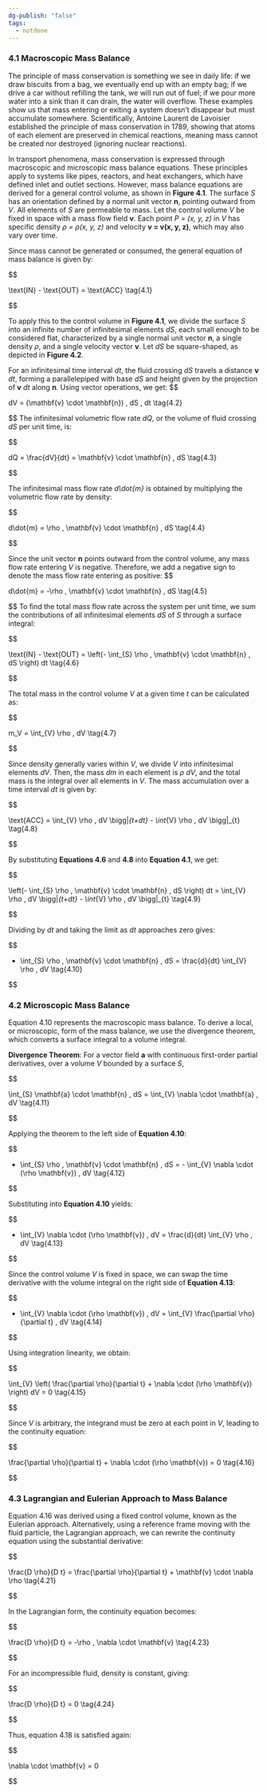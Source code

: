 ```yaml
---
dg-publish: "false"
tags:
  - notdone
---
```

### 4.1 Macroscopic Mass Balance

  

The principle of mass conservation is something we see in daily life: if we draw biscuits from a bag, we eventually end up with an empty bag; if we drive a car without refilling the tank, we will run out of fuel; if we pour more water into a sink than it can drain, the water will overflow. These examples show us that mass entering or exiting a system doesn’t disappear but must accumulate somewhere. Scientifically, Antoine Laurent de Lavoisier established the principle of mass conservation in 1789, showing that atoms of each element are preserved in chemical reactions, meaning mass cannot be created nor destroyed (ignoring nuclear reactions).

In transport phenomena, mass conservation is expressed through macroscopic and microscopic mass balance equations. These principles apply to systems like pipes, reactors, and heat exchangers, which have defined inlet and outlet sections. However, mass balance equations are derived for a general control volume, as shown in **Figure 4.1**. The surface *S* has an orientation defined by a normal unit vector **n**, pointing outward from *V*. All elements of *S* are permeable to mass. Let the control volume *V* be fixed in space with a mass flow field **v**. Each point *P = (x, y, z)* in *V* has specific density *ρ = ρ(x, y, z)* and velocity **v = v(x, y, z)**, which may also vary over time.

Since mass cannot be generated or consumed, the general equation of mass balance is given by:

  

$$

\text{IN} - \text{OUT} = \text{ACC} \tag{4.1}

$$

  

To apply this to the control volume in **Figure 4.1**, we divide the surface *S* into an infinite number of infinitesimal elements *dS*, each small enough to be considered flat, characterized by a single normal unit vector **n**, a single density *ρ*, and a single velocity vector **v**. Let *dS* be square-shaped, as depicted in **Figure 4.2**.

For an infinitesimal time interval *dt*, the fluid crossing *dS* travels a distance **v** *dt*, forming a parallelepiped with base *dS* and height given by the projection of **v** *dt* along **n**. Using vector operations, we get:
$$

dV = (\mathbf{v} \cdot \mathbf{n}) \, dS \, dt \tag{4.2}

$$
The infinitesimal volumetric flow rate *dQ*, or the volume of fluid crossing *dS* per unit time, is:

  

$$

dQ = \frac{dV}{dt} = \mathbf{v} \cdot \mathbf{n} \, dS \tag{4.3}

$$

  

The infinitesimal mass flow rate *d\dot{m}* is obtained by multiplying the volumetric flow rate by density:

  

$$

d\dot{m} = \rho \, \mathbf{v} \cdot \mathbf{n} \, dS \tag{4.4}

$$

  

Since the unit vector **n** points outward from the control volume, any mass flow rate entering *V* is negative. Therefore, we add a negative sign to denote the mass flow rate entering as positive:
$$

d\dot{m} = -\rho \, \mathbf{v} \cdot \mathbf{n} \, dS \tag{4.5}

$$
To find the total mass flow rate across the system per unit time, we sum the contributions of all infinitesimal elements *dS* of *S* through a surface integral:

  

$$

\text{IN} - \text{OUT} = \left(- \int_{S} \rho \, \mathbf{v} \cdot \mathbf{n} \, dS \right) dt \tag{4.6}

$$

  

The total mass in the control volume *V* at a given time *t* can be calculated as:

  

$$

m_V = \int_{V} \rho \, dV \tag{4.7}

$$

  

Since density generally varies within *V*, we divide *V* into infinitesimal elements *dV*. Then, the mass *dm* in each element is *ρ dV*, and the total mass is the integral over all elements in *V*. The mass accumulation over a time interval *dt* is given by:

  

$$

\text{ACC} = \int_{V} \rho \, dV \bigg|_{t+dt} - \int_{V} \rho \, dV \bigg|_{t} \tag{4.8}

$$

  

By substituting **Equations 4.6** and **4.8** into **Equation 4.1**, we get:

  

$$

\left(- \int_{S} \rho \, \mathbf{v} \cdot \mathbf{n} \, dS \right) dt = \int_{V} \rho \, dV \bigg|_{t+dt} - \int_{V} \rho \, dV \bigg|_{t} \tag{4.9}

$$

  

Dividing by *dt* and taking the limit as *dt* approaches zero gives:

  

$$

- \int_{S} \rho \, \mathbf{v} \cdot \mathbf{n} \, dS = \frac{d}{dt} \int_{V} \rho \, dV \tag{4.10}

$$

  

### 4.2 Microscopic Mass Balance

  

Equation 4.10 represents the macroscopic mass balance. To derive a local, or microscopic, form of the mass balance, we use the divergence theorem, which converts a surface integral to a volume integral.

  

**Divergence Theorem**: For a vector field **a** with continuous first-order partial derivatives, over a volume *V* bounded by a surface *S*,

  

$$

\int_{S} \mathbf{a} \cdot \mathbf{n} \, dS = \int_{V} \nabla \cdot \mathbf{a} \, dV \tag{4.11}

$$

  

Applying the theorem to the left side of **Equation 4.10**:

  

$$

- \int_{S} \rho \, \mathbf{v} \cdot \mathbf{n} \, dS = - \int_{V} \nabla \cdot (\rho \mathbf{v}) \, dV \tag{4.12}

$$

  

Substituting into **Equation 4.10** yields:

  

$$

- \int_{V} \nabla \cdot (\rho \mathbf{v}) \, dV = \frac{d}{dt} \int_{V} \rho \, dV \tag{4.13}

$$

  

Since the control volume *V* is fixed in space, we can swap the time derivative with the volume integral on the right side of **Equation 4.13**:

  

$$

- \int_{V} \nabla \cdot (\rho \mathbf{v}) \, dV = \int_{V} \frac{\partial \rho}{\partial t} \, dV \tag{4.14}

$$

  

Using integration linearity, we obtain:

  

$$

\int_{V} \left( \frac{\partial \rho}{\partial t} + \nabla \cdot (\rho \mathbf{v}) \right) dV = 0 \tag{4.15}

$$

  

Since *V* is arbitrary, the integrand must be zero at each point in *V*, leading to the continuity equation:

  

$$

\frac{\partial \rho}{\partial t} + \nabla \cdot (\rho \mathbf{v}) = 0 \tag{4.16}

$$

  

### 4.3 Lagrangian and Eulerian Approach to Mass Balance

  

Equation 4.16 was derived using a fixed control volume, known as the Eulerian approach. Alternatively, using a reference frame moving with the fluid particle, the Lagrangian approach, we can rewrite the continuity equation using the substantial derivative:

  

$$

\frac{D \rho}{D t} = \frac{\partial \rho}{\partial t} + \mathbf{v} \cdot \nabla \rho \tag{4.21}

$$

  

In the Lagrangian form, the continuity equation becomes:

  

$$

\frac{D \rho}{D t} = -\rho \, \nabla \cdot \mathbf{v} \tag{4.23}

$$

  

For an incompressible fluid, density is constant, giving:

  

$$

\frac{D \rho}{D t} = 0 \tag{4.24}

$$

  

Thus, equation 4.18 is satisfied again:

  

$$

\nabla \cdot \mathbf{v} = 0

$$